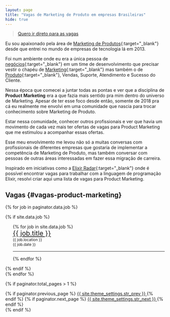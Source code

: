 ```yaml
---
layout: page
title: "Vagas de Marketing de Produto em empresas Brasileiras"
hide: true
---
```


> [Quero ir direto para as vagas](#vagas-product-marketing)

Eu sou apaixonado pela área de [Marketing de Produtos](/marketing-de-produto/){:target="_blank"} desde que entrei no mundo de empresas de tecnologia lá em 2013. 

Foi num ambiente onde eu era a única pessoa de [negócios](/business/){:target="_blank"} em um time de desenvolvimento que precisar vestir o chapéu de [Marketing](/marketing/){:target="_blank"} mas também o de [Produto](/produto/){:target="_blank"}, Vendas, Suporte, Atendimento e Sucesso do Cliente.

Nessa época que comecei a juntar todas as pontas e ver que a disciplina de **Product Marketing** era a que fazia mais sentido pra mim dentro do universo de Marketing. Apesar de ter esse foco desde então, somente de 2018 pra cá eu realmente me envolvi em uma comunidade que nascia para trocar conhecimento sobre Marketing de Produto.

Estar nessa comunidade, conhecer outros profissionais e ver que havia um movimento de cada vez mais ter ofertas de vagas para Product Marketing que me estimulou a acompanhar essas ofertas. 

Esse meu envolvimento me levou não só a muitas conversas com profissionais de diferentes empresas que gostaria de implementar a competência de Marketing de Produto, mas também conversar com pessoas de outras áreas interessadas em fazer essa migração de carreira.

Inspirado em iniciativas como a [Elixir Radar](https://elixir-radar.com/){:target="_blank"} onde é possível encontrar vagas para trabalhar com a linguagem de programação Elixir, resolvi criar aqui uma lista de vagas para Product Marketing.

## Vagas {#vagas-product-marketing}

{% for job in paginator.data.job %}
<div>
{% if site.data.job %}
<ul>
   {% for job in site.data.job %}
        <li style="list-style: none;">
            <p style="margin: 0; font-size: 1.5em"><a href="{{ job.url }}" onclick="analytics.track('clicked-job-{{ job.track }}')" target="_blank">{{ job.title }}</a></p>
            <p style="margin: 0; font-size: 0.85em;">{{ job.location }}</p>
            <p style="margin: 0; font-size: 0.85em;">{{ job.date }}</p>
        </li>
    <hr>
    {% endfor %}
</ul>
{% endif %}
</div>
{% endfor %}

{% if paginator.total_pages > 1 %}
  <div class="pagination">
    {% if paginator.previous_page %}
    <a href="{{ paginator.previous_page_path | prepend: site.baseurl | replace: '//', '/' }}" class="button" >
      <i class="fa fa-chevron-left"></i>
      {{ site.theme_settings.str_prev }}
    </a>
    {% endif %}
    {% if paginator.next_page %}
    <a href="{{ paginator.next_page_path | prepend: site.baseurl | replace: '//', '/' }}" class="button" >
      {{ site.theme_settings.str_next }}
      <i class="fa fa-chevron-right"></i>
    </a>
    {% endif %}
  </div>
{% endif %}